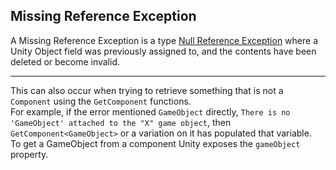 ## Missing Reference Exception
A Missing Reference Exception is a type [Null Reference Exception](Null%20Reference%20Exception.md) where a Unity Object field was previously assigned to, and the contents have been deleted or become invalid.  

--- 

This can also occur when trying to retrieve something that is not a `Component` using the `GetComponent` functions.  
For example, if the error mentioned `GameObject` directly, `There is no 'GameObject' attached to the "X" game object`, then `GetComponent<GameObject>` or a variation on it has populated that variable.  
To get a GameObject from a component Unity exposes the `gameObject` property.